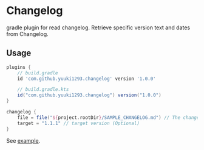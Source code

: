 # Changelog
gradle plugin for read changelog. Retrieve specific version text and dates from Changelog.

## Usage
```groovy
plugins {
    // build.gradle
    id 'com.github.yuuki1293.changelog' version '1.0.0'

    // build.gradle.kts
    id("com.github.yuuki1293.changelog") version("1.0.0")
}

changelog {
    file = file("${project.rootDir}/SAMPLE_CHANGELOG.md") // The changelog file. (Optional)
    target = "1.1.1" // target version (Optional)
}
```

See [example](example-app/build.gradle.kts).
